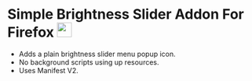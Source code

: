 # Simple Brightness Slider Addon For Firefox <img src="https://github.com/dkameoka/brightness-addon/raw/main/icons/_brightness.png" width="30" height="30">

* Adds a plain brightness slider menu popup icon.
* No background scripts using up resources.
* Uses Manifest V2.

